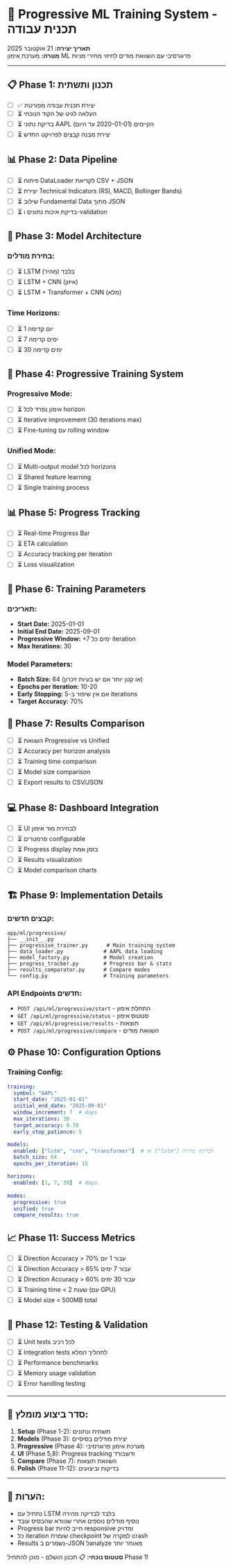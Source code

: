 # 🚀 Progressive ML Training System - תכנית עבודה

**תאריך יצירה:** 21 אוקטובר 2025  
**מטרה:** מערכת אימון ML פרוגרסיבי עם השוואת מודים לחיזוי מחירי מניות

---

## 📋 Phase 1: תכנון ותשתית
- [ ] ✅ יצירת תכנית עבודה מפורטת
- [ ] ⏳ העלאה לגיט של הקוד הנוכחי
- [ ] ⏳ בדיקת נתוני AAPL הקיימים (2020-01-01 עד היום)
- [ ] ⏳ יצירת מבנה קבצים לפרויקט החדש

## 📊 Phase 2: Data Pipeline
- [ ] ⏳ פיתוח DataLoader לקריאת CSV + JSON
- [ ] ⏳ יצירת Technical Indicators (RSI, MACD, Bollinger Bands)
- [ ] ⏳ שילוב Fundamental Data מתוך JSON
- [ ] ⏳ בדיקת איכות נתונים ו-validation

## 🧠 Phase 3: Model Architecture
### בחירת מודלים:
- [ ] ⏳ LSTM בלבד (מהיר)
- [ ] ⏳ LSTM + CNN (איזון)
- [ ] ⏳ LSTM + Transformer + CNN (מלא)

### Time Horizons:
- [ ] ⏳ 1 יום קדימה
- [ ] ⏳ 7 ימים קדימה  
- [ ] ⏳ 30 ימים קדימה

## 🔄 Phase 4: Progressive Training System
### Progressive Mode:
- [ ] ⏳ אימון נפרד לכל horizon
- [ ] ⏳ Iterative improvement (30 iterations max)
- [ ] ⏳ Fine-tuning עם rolling window

### Unified Mode:
- [ ] ⏳ Multi-output model לכל horizons
- [ ] ⏳ Shared feature learning
- [ ] ⏳ Single training process

## 📊 Phase 5: Progress Tracking
- [ ] ⏳ Real-time Progress Bar
- [ ] ⏳ ETA calculation
- [ ] ⏳ Accuracy tracking per iteration
- [ ] ⏳ Loss visualization

## 🎯 Phase 6: Training Parameters
### תאריכים:
- **Start Date:** 2025-01-01
- **Initial End Date:** 2025-09-01  
- **Progressive Window:** +7 ימים כל iteration
- **Max Iterations:** 30

### Model Parameters:
- **Batch Size:** 64 (או קטן יותר אם יש בעיות זיכרון)
- **Epochs per iteration:** 10-20
- **Early Stopping:** אם אין שיפור ב-5 iterations
- **Target Accuracy:** 70%

## 🔬 Phase 7: Results Comparison
- [ ] ⏳ השוואת Progressive vs Unified
- [ ] ⏳ Accuracy per horizon analysis
- [ ] ⏳ Training time comparison
- [ ] ⏳ Model size comparison
- [ ] ⏳ Export results to CSV/JSON

## 💻 Phase 8: Dashboard Integration
- [ ] ⏳ UI לבחירת מוד אימון
- [ ] ⏳ פרמטרים configurable
- [ ] ⏳ Progress display בזמן אמת
- [ ] ⏳ Results visualization
- [ ] ⏳ Model comparison charts

## 🏗 Phase 9: Implementation Details

### קבצים חדשים:
```
app/ml/progressive/
├── __init__.py
├── progressive_trainer.py      # Main training system
├── data_loader.py             # AAPL data loading
├── model_factory.py           # Model creation
├── progress_tracker.py        # Progress bar & stats
├── results_comparator.py      # Compare modes
└── config.py                  # Training parameters
```

### API Endpoints חדשים:
- `POST /api/ml/progressive/start` - התחלת אימון
- `GET /api/ml/progressive/status` - סטטוס אימון
- `GET /api/ml/progressive/results` - תוצאות
- `POST /api/ml/progressive/compare` - השוואת מודים

## ⚙️ Phase 10: Configuration Options

### Training Config:
```yaml
training:
  symbol: "AAPL"
  start_date: "2025-01-01"
  initial_end_date: "2025-09-01"
  window_increment: 7  # days
  max_iterations: 30
  target_accuracy: 0.70
  early_stop_patience: 5

models:
  enabled: ["lstm", "cnn", "transformer"]  # או ["lstm"] לבדיקה מהירה
  batch_size: 64
  epochs_per_iteration: 15

horizons:
  enabled: [1, 7, 30]  # days
  
modes:
  progressive: true
  unified: true
  compare_results: true
```

## 📈 Phase 11: Success Metrics
- [ ] ⏳ Direction Accuracy > 70% עבור 1 יום
- [ ] ⏳ Direction Accuracy > 65% עבור 7 ימים
- [ ] ⏳ Direction Accuracy > 60% עבור 30 ימים
- [ ] ⏳ Training time < 2 שעות (עם GPU)
- [ ] ⏳ Model size < 500MB total

## 🧪 Phase 12: Testing & Validation
- [ ] ⏳ Unit tests לכל רכיב
- [ ] ⏳ Integration tests לתהליך המלא
- [ ] ⏳ Performance benchmarks
- [ ] ⏳ Memory usage validation
- [ ] ⏳ Error handling testing

---

## 🎯 סדר ביצוע מומלץ:

1. **Setup** (Phase 1-2): תשתית ונתונים
2. **Models** (Phase 3): יצירת מודלים בסיסיים
3. **Progressive** (Phase 4): מערכת אימון פרוגרסיבי
4. **UI** (Phase 5,8): Progress tracking ודשבורד
5. **Compare** (Phase 7): השוואת תוצאות
6. **Polish** (Phase 11-12): בדיקות וביצועים

---

## 📝 הערות:
- נתחיל עם LSTM בלבד לבדיקה מהירה
- נוסיף מודלים נוספים אחרי שנוודא שהבסיס עובד
- Progress bar חייב להיות responsive ומדויק
- כל iteration שומרת checkpoint למקרה של crash
- Results נשמרים ב-JSON לanalyze מאוחר יותר


**סטטוס נוכחי:** 📋 תכנון הושלם - מוכן להתחיל Phase 1!